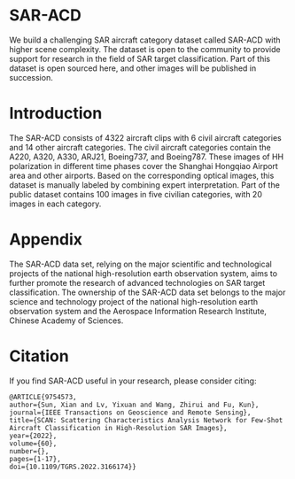 # SAR-ACD
We build a challenging SAR aircraft category dataset called SAR-ACD with higher scene complexity. The dataset is open to the community to provide support for research in the field of SAR target classification. Part of this dataset is open sourced here, and other images will be published in succession.
# Introduction
The SAR-ACD consists of 4322 aircraft clips with 6 civil aircraft categories and 14 other aircraft categories. The civil aircraft categories contain the A220, A320, A330, ARJ21, Boeing737, and Boeing787. These images of HH polarization in different time phases cover the Shanghai Hongqiao Airport area and other airports. Based on the corresponding optical images, this dataset is manually labeled by combining expert interpretation. Part of the public dataset contains 100 images in five civilian categories, with 20 images in each category.
# Appendix
The SAR-ACD data set, relying on the major scientific and technological projects of the national high-resolution earth observation system, aims to further promote the research of advanced technologies on SAR target classification. The ownership of the SAR-ACD data set belongs to the major science and technology project of the national high-resolution earth observation system and the Aerospace Information Research Institute, Chinese Academy of Sciences.
# Citation
If you find SAR-ACD useful in your research, please consider citing:

```
@ARTICLE{9754573,
author={Sun, Xian and Lv, Yixuan and Wang, Zhirui and Fu, Kun},  
journal={IEEE Transactions on Geoscience and Remote Sensing},   
title={SCAN: Scattering Characteristics Analysis Network for Few-Shot Aircraft Classification in High-Resolution SAR Images},   
year={2022},  
volume={60},  
number={},  
pages={1-17},  
doi={10.1109/TGRS.2022.3166174}}
```
